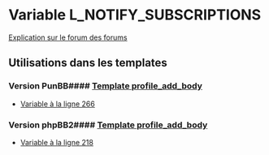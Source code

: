 # Variable L_NOTIFY_SUBSCRIPTIONS
[Explication sur le forum des forums](http://forum.forumactif.com/t294113-listing-des-variables#L_NOTIFY_SUBSCRIPTIONS)
## Utilisations dans les templates
### Version PunBB#### [Template profile_add_body](punbb/profile_add_body.md)
* [Variable à la ligne 266](../punbb/profile_add_body.tpl#L266)
### Version phpBB2#### [Template profile_add_body](subsilver/profile_add_body.md)
* [Variable à la ligne 218](../subsilver/profile_add_body.tpl#L218)